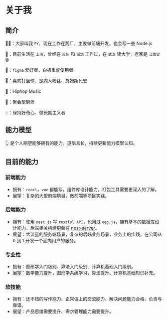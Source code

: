 <script setup>
import FigmaContainer from '/components/FigmaContainer.vue'
</script>

# 关于我

## 简介

🧑‍💻：大家叫我 `PY`，现在工作在鹅厂，主要做前端开发，也会写一些 Node.js

🏢：目前生活在 `上海`，曾经在 `苏州` 和 `深圳` 工作过，在 `武汉` 读大学，老家是 `江西宜春`

🎨：`figma` 爱好者，白板重度使用者

🏀：喜欢打篮球、是湖人粉丝、詹姆斯死忠

🎵：Hiphop Music

🍳：聚会型厨师

💡：保持好奇心、做长期主义者

## 能力模型

<FigmaContainer url="https://www.figma.com/file/E2utI9rEseFTc7tJ3Bbl9o/blog?type=whiteboard&node-id=2198-1380&t=etTZ3dzajSasZUJz-4"/>

👆 是个人期望能够拥有的能力，道阻且长，持续更新能力模型认知。

## 目前的能力

### 前端能力

- 拥有：`react`，`vue` 都能写，组件库设计能力，打包工具需要更深入的了解。
- 展望：复杂的大型前端项目，微前端等项目实践。

### 后端能力

- 拥有：使用 `nest.js` 写 `restful API`，也用过 `egg.js`，拥有基本的数据库设计能力，后端相关持续更新在 [nest-server](https://github.com/PengYYYYY/nest-server)。
- 展望：大流量的服务端场景，复杂的后端业务场景，业务上的实践，在公司从 0 到 1 开发一个面向用户的服务。

### 专业性

- 拥有：图形学入门级别、算法入门级别、计算机基础入门级别。
- 展望：数学能力提升，图形学系统学习，算法提升、计算机基础知识补充。

### 软技能

- 拥有：还不错的写作能力、正常偏上的交流能力、解决问题能力合格、负责与靠谱。
- 展望：产品思维需要提升、需求管理能力需要提升。